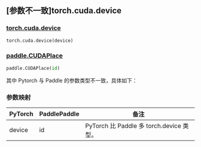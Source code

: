 ## [参数不一致]torch.cuda.device

### [torch.cuda.device](https://pytorch.org/docs/1.13/generated/torch.cuda.device.html#torch.cuda.device)

```python
torch.cuda.device(device)
```

### [paddle.CUDAPlace](https://www.paddlepaddle.org.cn/documentation/docs/zh/develop/api/paddle/CUDAPlace_cn.html)

```python
paddle.CUDAPlace(id)
```

其中 Pytorch 与 Paddle 的参数类型不一致，具体如下：

### 参数映射

| PyTorch | PaddlePaddle | 备注                                     |
| ------- | ------------ | ---------------------------------------- |
| device  | id           | PyTorch 比 Paddle 多 torch.device 类型。 |
